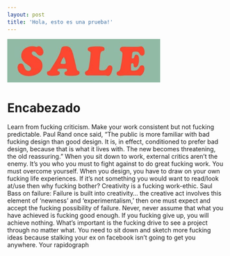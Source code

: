 ```yaml
---
layout: post
title: 'Hola, esto es una prueba!'
---
```

![](/img/uploads/captura-de-pantalla-2020-04-20-a-la-s-16.58.22.png)

# Encabezado

Learn from fucking criticism. Make your work consistent but not fucking predictable. Paul Rand once said, “The public is more familiar with bad fucking design than good design. It is, in effect, conditioned to prefer bad design, because that is what it lives with. The new becomes threatening, the old reassuring.” When you sit down to work, external critics aren’t the enemy. It’s you who you must to fight against to do great fucking work. You must overcome yourself. When you design, you have to draw on your own fucking life experiences. If it’s not something you would want to read/look at/use then why fucking bother? Creativity is a fucking work-ethic. Saul Bass on failure: Failure is built into creativity… the creative act involves this element of ‘newness’ and ‘experimentalism,’ then one must expect and accept the fucking possibility of failure. Never, never assume that what you have achieved is fucking good enough. If you fucking give up, you will achieve nothing. What’s important is the fucking drive to see a project through no matter what. You need to sit down and sketch more fucking ideas because stalking your ex on facebook isn’t going to get you anywhere. Your rapidograph

